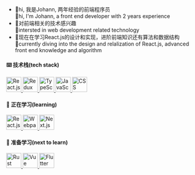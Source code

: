 - 👋hi, 我是Johann, 两年经验的前端程序员 <br>
  👋hi, I'm Johann, a front end developer with 2 years experience
- 👀对前端相关的技术感兴趣 <br>
  👀intersted in web development related technology
- 🎯现在在学习React.js的设计和实现，进阶前端知识还有算法和数据结构 <br>
  🎯currently diving into the design and relalization of React.js, advanced front end knowledge and algorithm
  
 #### ⌨️ 技术栈(tech stack)
<!--  ![React.js](https://img.shields.io/badge/React.js-blue?style=flat-square&logo=react) ![JavaScript](https://img.shields.io/badge/JavaScript-black?style=flat-square&logo=JavaScript) ![TypeScript](https://img.shields.io/badge/TypeScript-black?style=flat-square&logo=TypeScript) ![CSS](https://img.shields.io/badge/CSS-yellow?style=flat-square&logo=css3)  -->
<a href="https://reactjs.org/" target="_blank">
  <img src="https://cdn.jsdelivr.net/gh/devicons/devicon/icons/react/react-original.svg" width="40" height="40" alt="React.js"/>
</a>
<a href="https://reactjs.org/" target="_blank">
  <img src="https://cdn.jsdelivr.net/gh/devicons/devicon/icons/redux/redux-original.svg" width="40" height="40" alt="Redux"/>
</a>
<a href="https://www.typescriptlang.org" target="_blank">
  <img src="https://cdn.jsdelivr.net/gh/devicons/devicon/icons/typescript/typescript-plain.svg" width="40" height="40" alt="TypeScript"/>
</a>
<a href="https://www.javascript.com/" target="_blank">
  <img src="https://cdn.jsdelivr.net/gh/devicons/devicon/icons/javascript/javascript-plain.svg" width="40" height="40" alt="JavaScript"/>
</a>
<a href="https://developer.mozilla.org/zh-CN/docs/Web/CSS" target="_blank">
  <img src="https://cdn.jsdelivr.net/gh/devicons/devicon/icons/css3/css3-original.svg" width="40" height="40" alt="CSS"/>
</a>

#### 📖 正在学习(learning)
<a href="https://reactjs.org/" target="_blank">
  <img src="https://cdn.jsdelivr.net/gh/devicons/devicon/icons/react/react-original.svg" width="40" height="40" alt="React.js"/>
</a>
<a href="https://webpack.js.org/" target="_blank">
  <img src="https://cdn.jsdelivr.net/gh/devicons/devicon/icons/webpack/webpack-original.svg" width="40" height="40" alt="Webpack"/>
</a>
<a href="https://nextjs.org/" target="_blank">
  <img src="https://cdn.jsdelivr.net/gh/devicons/devicon/icons/nextjs/nextjs-original.svg"  width="40" height="40" alt="Next.js"/>
</a>
                                                                                                                        
#### 🧠 准备学习(next to learn)
<a href="https://www.rust-lang.org/" target="_blank">
  <img src="https://cdn.jsdelivr.net/gh/devicons/devicon/icons/rust/rust-plain.svg" width="40" height="40" alt="Rust"/>
</a>
<a href="https://vuejs.org/" target="_blank">
  <img src="https://cdn.jsdelivr.net/gh/devicons/devicon/icons/vuejs/vuejs-original.svg" width="40" height="40" alt="Vue"/>
</a>        
<a href="https://flutter.dev/" target="_blank">
  <img src="https://cdn.jsdelivr.net/gh/devicons/devicon/icons/flutter/flutter-original.svg" width="40" height="40" alt="Flutter"/>
</a>        
                                                                                                                        
                                                                                                                        
